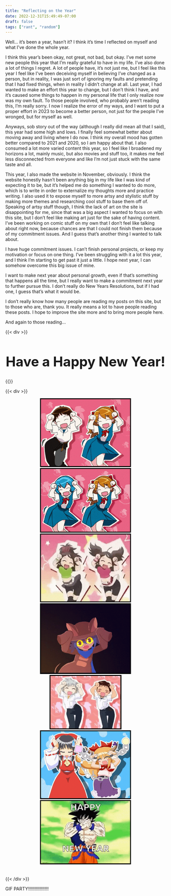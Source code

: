 ```yaml
---
title: "Reflecting on the Year"
date: 2022-12-31T15:49:49-07:00
draft: false
tags: ["rant", "random"]
---
```


Well… it’s been a year, hasn’t it? I think it’s time I reflected on myself and what I’ve done the whole year.		

I think this year’s been okay, not great, not bad, but okay. I’ve met some new people this year that I’m really grateful to have in my life. I’ve also done a lot of things I regret. A lot of people have, it’s not just me, but I feel like this year I feel like I’ve been deceiving myself in believing I’ve changed as a person, but in reality, I was just sort of ignoring my faults and pretending that I had fixed things, when in reality I didn’t change at all. Last year, I had wanted to make an effort this year to change, but I don’t think I have, and it’s caused some things to happen in my personal life that I only realize now was my own fault. To those people involved, who probably aren’t reading this, I’m really sorry. I now I realize the error of my ways, and I want to put a proper effort in 2023 to become a better person, not just for the people I’ve wronged, but for myself as well. 		

Anyways, sob story out of the way (although I really did mean all that I said), this year had some high and lows. I finally feel somewhat better about moving away and living where I do now. I think my overall mood has gotten better compared to 2021 and 2020, so I am happy about that. I also consumed a lot more varied content this year, so I feel like I broadened my horizons a lot, mainly music, but also movies and stuff too, it makes me feel less disconnected from everyone and like I’m not just stuck with the same taste and all. 		

This year, I also made the website in November, obviously. I think the website honestly hasn’t been anything big in my life like I was kind of expecting it to be, but it’s helped me do something I wanted to do more, which is to write in order to externalize my thoughts more and practice writing. I also used it to expose myself to more artsy and stylistic stuff by making more themes and researching cool stuff to base them off of. Speaking of artsy stuff though, I think the lack of art on the site is disappointing for me, since that was a big aspect I wanted to focus on with this site, but I don’t feel like making art just for the sake of having content. I’ve been working on comic stuff on my own that I don’t feel like talking about right now, because chances are that I could not finish them because of my commitment issues. And I guess that’s another thing I wanted to talk about.			

I have huge commitment issues. I can’t finish personal projects, or keep my motivation or focus on one thing. I’ve been struggling with it a lot this year, and I think I’m starting to get past it just a little. I hope next year, I can somehow overcome this big issue of mine. 		

I want to make next year about personal growth, even if that’s something that happens all the time, but I really want to make a commitment next year to further pursue this. I don’t really do New Years Resolutions, but if I had one, I guess that’s what it would be. 		

I don’t really know how many people are reading my posts on this site, but to those who are, thank you. It really means a lot to have people reading these posts. I hope to improve the site more and to bring more people here. 		

And again to those reading…

{{< div >}}
<center><h1 style="font-size: 3em;">Have a Happy New Year!</h1></center>
{{</ div >}}

{{< div >}}
    <br>
    <center>
    <span>
        <img style="max-width:20em;max-height:auto;border:0.25em solid black;" src="images/asuka.gif">
        <img style="max-width:20em;max-height:auto;border:0.25em solid black;" src="images/caramell-dansen-dance.gif">
        <img style="max-width:20em;max-height:auto;border:0.25em solid black;" src="images/caramelldansen-dancing.gif">
        <img style="max-width:20em;max-height:auto;border:0.25em solid black;" src="images/caramelldansen-high-fps.gif">
        <img style="max-width:20em;max-height:auto;border:0.25em solid black;" src="images/kaworu-shinji.gif">
        <img style="max-width:20em;max-height:auto;border:0.25em solid black;" src="images/touhou-caramelldansen.gif">
        <img style="max-width:20em;max-height:auto;border:0.25em solid black;" src="images/goku-mad.gif">
    </span>
    </center>
    <br>
    <br>
{{< /div >}}


GIF PARTY!!!!!!!!!!!!!!!!